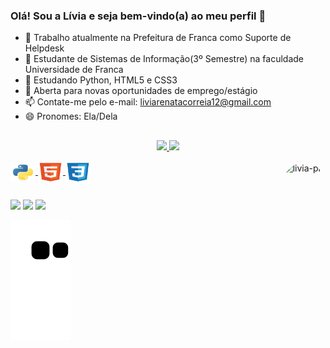 ### Olá! Sou a Lívia e seja bem-vindo(a) ao meu perfil 🙂

- 🔭 Trabalho atualmente na Prefeitura de Franca como Suporte de Helpdesk
- 🌱 Estudante de Sistemas de Informação(3º Semestre) na faculdade Universidade de Franca
- 📖 Estudando Python, HTML5 e CSS3
- 💼 Aberta para novas oportunidades de emprego/estágio
- 📫 Contate-me pelo e-mail: liviarenatacorreia12@gmail.com
- 😄 Pronomes: Ela/Dela
##
<div align="center">
  <a href="https://github.com/liviarenata">
  <img height="150em" src="https://github-readme-stats.vercel.app/api?username=liviarenata&show_icons=true&theme=dracula&include_all_commits=true&count_private=true"/>
  <img height="150em" src="https://github-readme-stats.vercel.app/api/top-langs/?username=liviarenata&layout=compact&langs_count=7&theme=dracula"/>
</div>
  
<div style="display: inline_block"><br>
  <img align="center" alt="livia-Python" height="30" width="40" src="https://raw.githubusercontent.com/devicons/devicon/master/icons/python/python-original.svg">
  <img align="center" alt="livia-HTML" height="30" width="40" src="https://raw.githubusercontent.com/devicons/devicon/master/icons/html5/html5-original.svg">
  <img align="center" alt="livia-CSS" height="30" width="40" src="https://raw.githubusercontent.com/devicons/devicon/master/icons/css3/css3-original.svg">
  <img align="right" alt="livia-pic" height="150" style="border-radius:50px;" src="https://i.picasion.com/pic92/edd0beb5e4c7ccc4d4123bf4aef6eb29.gif">
</div>
  
##
  
<div> 
  <a href="https://www.instagram.com/liviarenata_correia/" target="_blank" rel="external"><img src="https://img.shields.io/badge/-Instagram-%23E4405F?style=for-the-badge&logo=instagram&logoColor=white" target="_blank"></a>
  <a href = "mailto:liviarenatacorreia12@gmail.com"><img src="https://img.shields.io/badge/-Gmail-%23333?style=for-the-badge&logo=gmail&logoColor=white" target="_blank"></a>
  <a href="https://www.linkedin.com/in/l%C3%ADvia-renata-179582196/" target="_blank" rel="external"><img src="https://img.shields.io/badge/-LinkedIn-%230077B5?style=for-the-badge&logo=linkedin&logoColor=white" target="_blank"></a> 
 
  ![Snake animation](https://github.com/rafaballerini/rafaballerini/blob/output/github-contribution-grid-snake.svg)
 
</div>  
  
